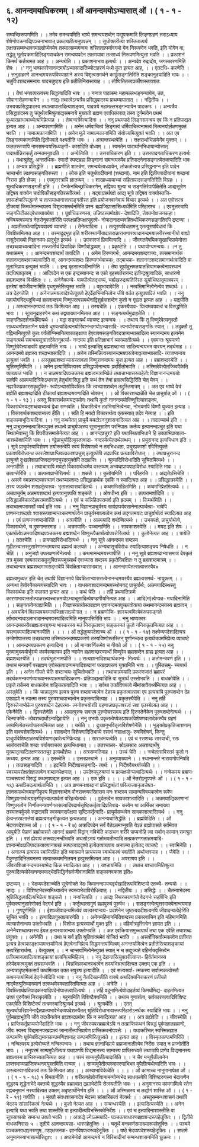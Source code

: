 ## ६. आनन्दमयाधिकरणम् । ओं आनन्दमयोऽभ्यासात् ओं । ( १ - १ - १२)
सम्यच्छिरूपणमिति । । तमेव समन्वयमिति भाष्ये समन्वयशब्देन यद्युपक्रमादि लिङ्गग्रहणं
तदाऽध्याय शेषेणोपक्रमाद्यिपञ्चनाभावात् प्रकटयतीत्यनुपपन्नम् । । सुधोक्तरीत्या शस्तितात्पर्य
लक्षत्त्रसम्बन्धावगमग्रह्मोप्येवमेव तस्मात्सम्यगन्वयः शस्तितात्पर्यावगमो येन निरूपणेन भवति,
इति योगेन वा, तद्धेतु भूतोपक्रमादिलिङ्गवाचकेन समन्वयपदेन लक्षणयावा तत्साध्यं
निरूपणमित्युत्ता भवति । । प्रकाशनं किमर्थं कर्तव्यमत आह । । अन्यथेति । । प्रकाशनाभाव
इत्यर्थः । । अन्यदेव रुद्राद्येव, जगत्कारणमिति शेषः । ।'
ननु भाष्पकारेणानन्दमयोऽभ्यासादातिण्मोदाहरणं मध्ये कुत इत्यत आह, । । एतदधि-
करणेति । । त्तनुदाहरणे आनन्दमयरूपविषयाज्ञाने अस्य विशृत्वसमर्थने कार्छूसङ्गतिरिति
शङ्कानुदयादिति भावः । । चतुर्विधशब्दसमन्वयः पादचतुष्टय इति प्रतीतिनिरासायाह । । तोष्वितितत्त्वप्रकीषास्तावशतः

। । तेषां भगवत्परत्वस्य सिद्धत्वादिति भावः । । नन्वत्र पाठक्रमः महामल्लभङ्गन्यायेन, उत,
सोपानारोहणन्यायेन । । नाद्यः तथात्वेऽन्यत्रैव प्रसिद्धपादस्य प्राथम्यापातात् । । नद्वितीयः । ।
उभयत्रप्रसिद्धपादस्य तथात्वापातादित्याशङ्क्य, पादत्रये महामल्लभङ्गन्यायेन पादक्रमः । । अन्यत्रैव
प्रसिद्धपादस्य तु चतुर्थत्वमिश्रुत्पाद्यसमन्वये मुख्यतो ब्रह्मण एवाधिकारात् तस्य दुर्गमत्वेन प्रथमं
बुध्याराहाभावाच्चेत्यभिप्रेत्याह । । तेष्वन्यत्रैवेत्यादिना । । ननु प्रथमपादे लिङ्गसमन्वय एव किं न
प्रतिपाद्यत इत्यत आह । । अन्यपराणामिति । । अनेन धर्मवाचित्वं लिङ्गत्वं धर्मिवाचित्वनामत्वं
मित्यनयोर्लक्षणमुक्तं भवति । । नामात्मकानामिति । । अनेन मूले नामात्मकानामिति
संयोज्यमित्पुक्तं भवति । । अत एव लिङ्गात्मकानामिति द्वितीयपादे वक्ष्यतीति भावः । ।
अत्रान्तस्थत्वेति । । त्तक्षरार्थाभिप्रायेणैव मुक्तम् । । फलतस्तत्रापि नामसमन्वयसिध्यङ्गी-
कारादिति वोध्यम् । । स्वमतेन पादार्थानभिधायान्योत्तात् पादार्थान्निराकर्तुं तन्मतमनुवदति । ।
अन्येत्विति । । उत्तराधिकरण इति । । उत्तरपादगताधिकरण इत्यर्थः । । यथाश्रुतेतु, अन्तरधिक-
रणादौ स्पष्टब्रह्य लिङ्गानां समन्वयस्यैव प्रतिपादनेनासङ्गतमेतक्त्यादिति भावः । । अन्यत्र
प्रसिद्धेति । । ब्रह्मणीति शास्त्रेण, समन्वयेत्यध्यायेन, लोकतोन्यत्र प्रसिद्धनाग्न इति पादेन
चान्तर्भाव लक्षणासङ्गतिरुस्ता । । लोक इति चतुर्थपादीयानां (शब्दानां). नाम इति
द्वितीयपादीयानां शब्दानां निरास इति ज्ञेयम् । । एवमुत्तरत्रापि ज्ञातव्यम् । । शाखाध्यायाभ्यां
सहितापादसङ्गतिरिति विग्रहः । । श्रुत्यधिकरणसङ्गती इति । ।
येनकेनचिर्च्छ्राधिकरणेन, तद्विषय श्रुत्या च सङ्गतिरेवापेक्षितेति आद्यसूत्रेण तद्विषय वाक्येन
चाक्षेपिकीसङ्गतिरस्तीत्यर्थः । । यद्बाऽत्रर्थपक्षे आद्य सूत्रे तद्विषय वाक्योस्तजि-
ज्ञासाक्षेपात्सिद्धान्ते च तत्समाधानात्तत्सङ्गतीस्त इति प्रयोजनवानेवायं विचार इत्यर्थः । । अत
एवोत्तरत्र टीकायां किमर्थमानन्दयस्य विशृत्वसमर्थनमिति प्रश्नः ब्रह्मजिज्ञासासिध्यर्थमिति
परिहारश्च । । एवमुत्तरत्रापि सङ्गतिटीकाद्बेधाव्याख्येया । । पूर्वाधिकरणस्य, तन्निष्ठस्यमोक्षोप-
देशादिति, त्तेक्तमोक्षजनकहा।नविषयत्वस्यात्र नेतरोनुपपत्तेरिति परपक्षप्रतिपक्षत्सुएत्वे-
नोपादानादव्यवहितर्थाधिकरणसङ्गतिरपि द्रष्टव्या । । अप्रतीतार्थत्वाद्विषयवाक्यं व्याचष्टे । ।
तेनेत्यादिना । । तत्पुरुषविधतामनु एतत्पुरुषविधत्वं किं विवक्षितमित्यत आह । । तस्मादुद्भूत इति
शरीरस्थानीयादातरान्नारायणारव्यादानन्दमयालरीरस्थानीयो वाह्यो वासुदेवाख्यो विज्ञानमयः
प्रादुर्भूत इत्यर्थः । । उपकारजं प्रियमित्यादि । । जीवगतवैषयिकसुखाभिप्रायेणोत्ता
तच्छब्दवाच्यत्वादिना तज्जातीयं प्रियादिकं विष्णौवोद्धव्यम् । । प्रकृष्टेति । । यथायोग्यमन्वयः । ।न तु यथाक्रमम् । । आनन्दमयशब्दार्थं तावदिति । । अनेन हिरण्यगर्भः, आनन्दमयशब्दवाच्यः,
तत्समानार्थक शतानन्दशब्दवाच्यत्वादिति वा, आनन्दमयशब्दः हिरण्यगर्भवाचकः, तद्बाचक-
शतानन्दशब्दसमानार्थत्वादिति वा मूलाभिप्राय इत्युक्तं भवति । । इन्द्र बृहसात्यादीनामिति । ।
तेषा सूर्यादुत्तमतयातन्नियामकत्वेनावस्थानं तदधिष्ठातृत्वम् । । आदिपदेन स एक इन्द्रस्यानन्दः
स एको बृहस्पतेरानन्द इतीन्द्रश्रुत्यादिकं, साधारणो ब्रह्यशब्दश्च विवक्षितः । ।. अनेनैवमन्ये-
षामपीत्येतद्भाष्यं, चर्ह्यखरुद्रव्यतिरिस्त सूर्याधिष्ठातृमात्रपरम् । इतरेषां सर्वजीवानामिति
पृथगुस्तेरित्युस्त भवति । । वहुभावादेवेति । । नत्वभिमानित्वेनेत्येव शब्दार्थः । । तत्र देहगतेति । ।
अनेनान्नमयत्वादेश्चेत्पुक्तो हेएर्देहाभिमानित्वेन जीवे वर्तत इत्युपपादितं भवति । । ननु
महायोगविद्भदूबिभ्यां ब्रह्मशब्दस्य विष्णुपरत्वसमर्थनाद्विशुर्ब्रह्मशब्देन कुतो न गृह्यत इत्यत
आह । । यद्यपीति । । अस्त्वानन्दमयत्वं ततः किमित्यत आह । । तस्यचेति । । एकस्यैवाव-
यित्वमवयवत्वं च विरुद्धमिति भावः । । सूत्रानुदाहरणेन कथं तद्व्याख्यानमित्यत आह । ।
सङ्गत्यर्थमुदाहृतेति । । सङ्गतिप्रदर्शनार्थमित्यर्थः । । यद्वा सङ्गत्यर्थं व्याचष्ट इत्यन्वयः । । तथाच किं
तु विष्णुरेवेत्यनुस्तौ साध्यधर्माशालाभेन पर्वतो धूमवत्वादित्यनयोरिवानन्दमयोऽभ्यासादि-
त्यनयोरप्यसङ्गतिः स्यात् । । तदुक्तौ तु वह्निमानित्पुक्ते कुतः पर्वतोग्निमानित्याकाङ्क्षाया
हेएवाक्यसङ्गतिवदत्राप्यभ्यासादित्य स्यानन्दमय इत्यनेन सङ्गत्यर्थं समन्वयसूत्रात्तदेवेतनुवर्त्या-
नन्दमय इति प्रतिज्ञाभागं व्याख्यातीत्यर्थः । । एवमन्तः श्रूयमाणो विष्णुरेवेवेत्यादावपि
द्रष्टव्यमिति भावः । । भाष्ये इत्यादिषु ब्रह्मशब्दाभ्या सादित्यन्वयभम वारयन् तदर्थमाह । ।
आनन्दमये ब्रह्मस्य शब्दाभ्यासादिति । । अनेन तस्मिन्नित्यस्यानन्दमयपरत्वेनावृत्याभ्यासादि-
त्यत्राप्यन्वय इत्युक्तं भवति । । अस्तुब्रह्यशब्दाभ्यासस्तावता विष्णुरानन्दमयः कुत इत्यत आह
। । ब्रह्मशब्दस्येति । । श्रुतिस्मृतिष्विति । । अनेन इत्यादिष्वित्यस्य प्रसिद्धपदेनान्वयः
प्रदर्शितोभवति । । तस्मिन्नेवेत्येतज्ज्विवैकेति व्याख्यातं भवति । । न चान्नमयादिपञ्चकस्य
ब्रह्मत्वमत्राभिप्रेतं तथाचाभ्यासरूपहेतोः विज्ञानानन्दमययोः सत्वेपि अन्नमयादित्रिकेऽभावात्
हेतुर्भागासिद्ध इति कथं तेन तेषां ब्रह्मत्वसिद्धिरिति चेत् मैवम् । । नह्यत्रैकप्रकारसकृदुक्तिं-
रूपोऽभ्यासोविवक्षितः किं त्वभ्यासशब्देन तदुस्तिमात्रम् । । अत एव भाष्ये वेत्रं ब्रह्मेति
ब्रह्मशब्दादिति टीकायां ब्रह्मशब्दश्रवणादिति चोक्तम् । ।
ओं विकारशब्दान्नेति चेन्न प्राचुर्यात् ओं । । ( १ - १ - १३ )।
अस्तु विकारार्थकमयट्पयोगः तथापि कुतो नानन्दमयोविष्णुरित्याशङ्क्य,
विकारार्थमयट्शब्दवाच्यत्वं द्वेधा सम्भवति । विकारित्वेन तदभिमानित्वेनवा, नोभयमपि विष्णौ युज्यत इत्याह । । विकारार्थकशब्दवाच्यत्वं हीति । । सति
हि मयटो विकारार्थत्व एतत्स्यात् तदेव नेत्याह । । इति शङ्कामाभूदित्यादिना । । ननु कथमेतत्
प्राचुर्ये मयटोऽननुशासनादित्यत आह । । तादात्म्यार्थ इति । । ननु प्राचुरानन्दत्वादित्ययुक्तं
तथात्वे प्राचुर्यपदस्य सूत्रानुसारेण परनिपातः कर्तव्य इत्यानन्दप्रचुर इति यथा स्थितमेवास्तु किं
विपरीतसमासेनेत्यत आह । । आनन्दप्रचुर? इति यथास्थिताभिधाने हि उक्ताभिप्रायाला-
भात्तथोक्तमिति भावः । । ण्ढ्रेप्राचुर्यादित्युस्तत्वादा- नन्दस्येत्येतदर्थलब्धम् । । प्रचुरानन्द
इत्यभिधान इति । । सूत्रे प्राचुर्यस्याविशेषण तयोस्तत्वेपि स्वयं विशेषणत्वे न तदभिधधता,
प्रचुरप्रकाशो रविरित्युक्ते प्रकाशविरोध्यन्ध कारलेशाप्राःप्तिवत्प्रकाशप्रचुस् इत्युक्तेपि तदप्राप्तिः
प्रत्यक्षविरोधात् । । तथाप्रचुरानन्द इत्युक्ते दुःखलेशाप्राप्तिवदानन्दचुरदत्युक्तेपि तदप्राप्तिः । ।
श्रुत्यादिविरोधादिति सूचितमित्यर्थः । । अन्तादीति । । तथाचात्रापि मयटो विकारार्थत्वमेव
वस्तव्यम् अन्यथाप्रायपाठविरोधः स्यादिति भावः । । तत्पाप्तेरिति । । अल्पत्वप्राप्तेरित्यर्थः । ।
शकते । । कुतोयमिति । । परिहरति । । अद्यतेऽत्तिचेति । । अस्त्वे वमन्नशब्दव्यारव्यानं
तथाप्यन्नशब्दः प्रसिद्धान्नार्थक एवकिं न स्यादित्यत आह । । प्रसिद्धान्नस्येति । । तस्य जडत्वेन
शसहर्तृत्वरूप- भृतात्तत्वासवादिलर्थः । । कथमभिसंहितमिति । । कथमभिप्रेतमित्यर्थः । ।
अन्नप्राचुर्यम् अन्नमयशब्दार्थ इत्यत्रानुपपत्तिं शङ्कते । । ओषधीभ्य इति । । तत्परामर्शादिति । ।
प्रसिद्धान्नविकारदेहपरामर्शादित्यर्थः । । एवं च सन्निहितपरामर्श इति हृदयम् । । किमर्थमिति । ।
तथाचात्मपरामर्शो व्यर्थ इति भावः । । ननु विज्ञानप्राचुर्यस्य सार्वज्ञपर्यवसानेनाल्पार्थत्वा-
भावेपि प्राणमनःशब्दयोः श्वासरूपवाम्बन्तःकरणार्थत्वेन प्राचुर्यस्याल्पत्वेन कथं तद्गतमयटः
प्राचुर्यार्थत्वं स्यादित्यत आह । । एवं प्राणमनःशब्दयोरिति । । अत्रापीति । । अन्नमयादि
शब्देष्वित्यर्थः । । उभयपक्षे, प्राचुर्यार्थत्वे, विकारार्थत्वे, च दूषणान्तरमाह । । अन्नमयादि-
पञ्चानामिति । । सावकाशस्येति । । मयट इति शेषः । । एकार्थत्वेऽन्नमयादिशब्दपञ्चकस्य
ब्रह्मशब्देन विष्णुरूपैकार्थत्वोपपत्तेरित्यर्थः । । कुतोनेत्यत आह । । पायेति । । ततश्चेति । ।
प्रायपाठविरोधादित्यर्थः । । ननु सूत्रे आनन्दमय शब्दस्य गृहीतत्त्वात्तस्तुसारेणानन्दमयस्य
ब्रह्मत्वं कलयते । । अन्यथासूत्रविरोधः स्यादित्याशङ्क्य निषेधति । । न चेति । । अनुजज्ञे
उपलक्षणत्वेनेत्यर्थः । । कथमानन्दमयस्यापीति । । ननु सूत्रे ब्रह्मशब्दाभ्यासमात्रं देवकृतं तत्र
मुख्या एक्यकारासकुवुक्तिरूपमुख्यार्थं एवाभ्यास शब्दस्य प्रकृतेविवक्षितः न तु ब्रह्मशब्दमात्रम्
। । तथाचान्यत्र ब्रह्मशब्दमात्रसद्भावेपि विवक्षिताभ्यासाभावात् । । आनन्दमयेतत्सत्वात्तस्यैव०

ब्रह्मत्वमुच्यत इति चेत् तथापि विज्ञानमये विवक्षिताभ्याससत्वेनानन्दमयस्यैव ब्रह्यत्वसमर्थ-
नायुक्तम् । । अन्यथा हेतोरनैकान्त्यंस्यादिति भावः । । वाधकवशादानन्दमयस्थोमयट् प्राचुर्यार्थः,
अन्नमयादिस्थस्तु विकारार्थक इति कलयत इत्यत आह । । कथं चेति । । तर्हि प्रथमातिक्रमे
कारणाभावात्ततोल्पाक्षरत्वाच्चान्नमयोऽभ्याचूसादित्येवण्ढणीयमित्यत आह । । आदि(म)त्वेप्यन्न-
मयादिनामिति । । सङ्गतत्वेनग्रह्यामिति । । जिज्ञास्यतयोस्तब्रह्मण एवानन्दमयपुच्छत्वोक्त्या
कथमानन्दमयस्य ब्रह्मत्वम् । । अवयविनं विहायावयवमात्रजिज्ञासाऽयोगात् । । न ब्रह्मणोजि-
ज्ञास्यत्वमित्येवंरूपसङ्गते र्लाभादन्यथाऽलाभादानन्दमयस्यादित्वमिति नानुपपत्तिरिति भावः । ।
ननु भाष्यकारः आनन्दमयस्यैवब्रह्मत्वमशृगम्य भास्करस्य मतं निराकृतवान् सङ्करमतं कुतो
ननिराकृतमित्यत आह । । यस्त्वन्नमयादिपचानमपीति । ।
। । ओं तद्धेतुव्यपदेशाच्च ओं । । ( १ - १ - १४)
तक्ष्येव्यपदेशादित्यत्र तन्त्रेणोपात्तस्य तच्छब्दस्य तस्मिन्नानन्दमयप्रकरणे तस्यविष्णोस्तस्तिन्
पूर्णानन्दत्व इत्यर्थत्रयमभिप्रेत्य व्याचष्टे । । आनन्दमयप्रकरण इत्यादिना
। । ओं मान्त्रवर्णिकमेव च गीयते ओं । । ( १ - १ - १५)
ननु मुख्यामुख्ययोर्भुरव्ये कार्यसम्प्रत्यय इति न्यायेन ब्रह्मशच्छरव्यार्थो विष्णुरेव
ब्रह्मशब्देन ग्राह्य इत्यत आह । । ब्रह्मशब्दस्येति । ।
तदर्थभूतानामपीति । । सत्यज्ञानादिशब्दार्थकाना- मित्यर्थः । । अतोमन्त्रवर्ण इति । । तथाच
मन्त्रवर्णे परब्रह्मण एवोस्तत्वादन्यमयादिशब्दानां परब्रह्यपरत्वं युक्तमिति भावः । । पुस्तिसमु-
च्चयार्थ इति । । अनेन गीयते चेति शब्दान्वयः सूचितोभवति । । तथाचान्नमयादि प्रकरणजातं
ब्रह्मपरं तदर्थकमन्त्रवर्णव्याख्यानरूपान्नमयादिप्रकरण- प्रतिपाद्यत्वादिति वा सूत्रार्थं उस्तोभवति
। । बाधकोवेति । । प्रकृते तर्कस्य बाधकत्वेन शङ्कितत्वादिति भावः । । सर्वथा तर्काविषयत्वे
मीमांसावैयर्थ्यमित्यत आह । । अस्तुवेति । । किं चान्नालुरुष इत्यत्र पुरुष शब्दवाच्यत्वेन देहस्य
प्रकृतत्वात्सवा एष इत्यत्रापि पुरुषशब्देन देह एवग्राह्यो न त्वात्मा तस्य पुरुषशब्दवाच्यत्वेन
प्रकृतत्वादित्याह । । प्रकृतस्यैवेति । । ननु तर्हि द्विरुस्तेनाप्येकेन पुरुषशब्देन देहपरमा-
त्मनोरुभयोरपि ग्रहणान्नाप्रकृतपरत्वं सवा एतस्येत्यत आह । । एकेनैवेति । । द्विरुस्तेनेति । ।
अन्नात्पुरुषः सवाएष पुरुषोन्नरसमय इति द्विरुस्तेनैकेन पुरुषशब्देनेत्यर्थः । । चिन्मात्रमेवे-
त्येवशब्दार्थोऽन्यद्विहायेति । । ननु उभयोः प्रकृतत्वेप्येकप्रापकविशेषणवलादेकस्यैव ग्रहणं
लव्यमित्येतस्त्वोपलव्यमित्यत आह । । यथेति । । दुःखानुभवितृत्वविशेषणेनेति । । भुङ्क्तेप्रकृतिजाशणान् इति वाक्यशेषादित्यर्थः । । रसशब्देन विशेषणादितिभाष्ये रसत्वं नसाक्षालु-
रुषविशेषणं, किन्तु प्राचुर्यविशिष्टान्नरुपविशेषाणद्बारेत्यभिप्रेत्याह । । सारान्नमयत्वेति । । एवं च
रसशब्दः सारवाची, रसः सारोवरश्चेति शब्दाः पर्यायवाचका इत्यभिधानात् । । ततश्चान्नर-
सोऽन्नसारः अन्नशब्दार्थेषु मुख्यातृत्वादिलक्षणस्ततचुर इत्यर्थोज्ञेयः । । अत्रसम्मतिमाह । । उच्चं
चेति । । नन्वेतत्सविस्तरं कुतो न कथ्यव. इत्यत आह । । एतच्चेति । । उत्तरप्रस्थाने । ।
अनुव्याख्याने । । स्थानान्तरे नारायणोपनिषदि । । तत्प्रसङ्गादिति । । इदमिति निर्देशप्रसङ्गादि-
त्यर्थः । । निर्देशवैयर्थ्याच्चेति । । स्वस्यापरोक्षतोज्ञातत्वेन शब्दानपेक्षणात् । । उपदेश्यपुरुषाणां च
प्रत्यक्षयोग्यत्वादित्यर्थः । । नन्वेकस्य ब्रह्मणः पञ्चरूपत्वं विरुद्धं कथमुपपद्यत इत्यत आह । । एक
इति । ।
। । ओं नेतरोऽनुपपत्तेः ओं । । ( १ - १ - १६)
कथञ्चिदल्पार्थतामिति । । अत्र प्राणमनःशब्दानां प्रसिद्धार्थतां परित्यज्यानृत्वचेष्टा-
ज्ञानरूपार्थत्वमङ्गीकृत्य विज्ञानशब्देन पौनराक्त्यपरिहाराय मनः शब्दस्य सामान्यविषयकत्वेन
रूपेण विष्णुज्ञानार्थत्वग्रङ्गीकृत्वाल्पार्थतां परिहत्येत्यर्थः । । दुर्बलत्वेन सावकाशत्वादिति । ।
अन्नमयाद्यिकरणानां विष्णुपरत्वेन निर्णीतमन्त्रवर्णगतसत्यादिपदार्थसृष्टिकर्तृत्वादिप्रतिपाद-
कत्वेन या आर्थिका समाख्या तस्याश्चर्कुरवे रुद्रादावपि स्वस्यावरापेक्षया सृष्टिकर्तृत्वादि-
प्राचुर्यसम्भवेन सावकाशत्वादित्यर्थः । । ननु हेत्वन्तरवलात्तेषां ब्रह्मत्वमङ्गीकृत्यत इत्यतआह । ।
अनन्यथासिद्धेति । । ब्रह्मविदिति । ।
ओं भेदव्यपदेशाच्च ओं । । ( १ - १ - रे ७)
अत्रादिपदेन सर्वं वैतेऽन्नमाप्नुवति येऽन्नं ब्रह्मोपासते सर्वमेवत आपुर्यति येप्राणं ब्रह्मोपासते
आनन्दं ब्रह्मणो विद्वान् नविभेति कदाचन शरीरे पाप्यनोहि त्वा सर्वान् कामान् समश्रुत इति । ।
रसं ह्येवायं लरूवाऽनन्दीभवति अथसोऽभयं गतोभवतीत्यादि तत्प्रकरणगतान्नमयादि-
ज्ञानान्मोक्षप्रतिपादकवाक्यानाग्रखं स्पष्टत्वाददृश्ये इत्येतव्याख्याय अनात्म्य इत्येतद् व्याचष्टे
। । स्वामिनेति । । अनात्म्य इत्यस्य स्वामिरहित इति व्याख्याने प्रत्ययस्य स्वार्थकत्वं भवतीति
अर्थान्तरमाह । । जैवेति । । वैकुण्ठादिनिलयनस्य सत्वात्कथमनिलयन इत्पुस्तमित्यत आह । ।
अपराश्रय इति । । जीवराशिआनन्दमयस्याभेदः किन्न स्यादित्यत आह । । यश्चायमिति । । तथाच
यश्चायमितिश्रुत्या पुरुषादित्ययोरेवानन्दमयाद्भेदसिद्धिर्नसर्वजीवानामिति शङ्कानवकाश इति०

द्रष्टव्यम् । । भेदव्यपदेशाच्चेति सूत्रेणोक्ते भेदः किमानन्दमयचर्द्व्यखादिरूपविशिष्टयो एतच्चै-
तन्ययोः । । नाद्यः । । विशिष्टभेदस्यमिथ्यात्वेन स्वरूपभेदाविरोधित्वात् । । नद्वितीयः । । असिद्धेः
। । चैतन्याभेदस्य श्रुतिसिद्धत्वादित्यभिप्रेत्य शङ्कते । । नन्वस्त्विति । । आद्यः स्थिरचराणांयो
वेदगर्भः सहर्षिभिः इति पूर्ववाक्यानुसारेणोक्तं वेदगर्भ इति । । कर्तृत्वात्सगुणं ब्रह्मपुरुषं पुरुर्षभ
। । ससङ्गत्येत्युत्तरवाक्येनान्वयमाह । । गुणपूर्णमिति । । ईशञ्जीवादन्यमित्येवं व्यत्यस्यान्वय-
प्रदर्शनेन जुष्टत्ववदीशत्वमपि जीवादन्यत्वेहेरिति सूचितं भवति । । इत्यादिप्रागुस्तप्रकरणेति । ।
अनेनमहिमानमितिशब्दस्य प्रकारवाचिन इति महिमानमिति व्यत्यासेनान्वय उक्तोभवति । ।
विशोक इत्यस्यार्थो मुक्त इति । । वहिर्मात्रवृत्तित्वेन ज्ञायत इति । । अनेनैवशब्दात्परस्य ईयत
इत्यस्यात्रान्वय उक्तोभवति । । अत एवक्रियासमुच्चयार्थं तथा एक एवेति तथाशब्दः प्रयुक्तः । ।
अनेनेति । । तथा च सर्व इति श्रुतिवाक्यमेवं योजितं भवति । । असर्वोपिसर्वात्मकत्वेन प्रतीयत
इत्यत्र हेत्वाकाङ्क्षायामन्तर्यामित्वं हेएत्वेनाभिप्रेत्य सिद्धमन्तर्यामित्वम् अनन्तर्यामित्वेन
प्रतीतेरित्याशङ्कायां तत्परिहारार्थमा. । वेत्युक्तम् । । न चान्तर्यामित्वेनेत्युक्तं स्यात् न च तद्युज्यते
वहिर्मात्रवृत्तित्वेन प्रतीयमानत्वादित्याशङ्कायां प्रत्यगित्यभिहितम् । । ननु देहान्तरित्युक्तरीत्यान्त-
हिर्वर्तमानस्य हरेर्यदकत्वमुक्तं तन्नसम्भवति । । भिन्नभिन्नस्थानस्थत्वेन तस्यभिन्नत्वादित्यत
उक्तम् एक इति । । अन्यत्रादृष्टमेतत्सर्वं कथमित्यत उक्त सपुरुष इत्यादीति । । एवं सत्यसर्वा-
त्मकस्य सर्वात्मकत्वोस्तौ कथमन्तर्यामित्वं हेएर्नभवेदिति भावः । । ननु नैतदिच्छन्तीति वाक्ये
अथदिक्यनिराकरणं प्रतीयते नाद्बैतश्रुतिव्याख्यानं तत्कथमेवमवतारितमित्यत आह । । अत्रेति । ।
विवक्षितार्थप्रतिपादकस्यादिपदेनोपात्तत्वादित्यर्थः । । तर्हि वदूनामित्येवोदाहर्तव्यं किमर्थमिद्य-
दाहतमित्यत उक्तं पुरुपैक्यं निराकृत्येति । । बहूनामिति विशिष्टैक्यमिति । । तथाच गुणार्त्तत्व,
सर्वकारणत्वादिविशिष्ट एकएवेति विशिष्टैक्यं तत्वमस्यादिश्रुत्यर्थ इत्यर्थः । । श्रुत्यर्थेति । । एतत्
श्रुत्यर्थापरिज्ञानेनाद्वैतप्रात्यभावेभेदव्यपदेशस्यैतत् श्रुतिविरोधाभावात्तत्परिहारोऽनर्थकः स्यादिति
भावः । । ननु पूर्वमब्रह्मभूतेपि जीवे तदधीनत्वेन ब्रह्यशब्दप्रयोगः किं न स्यादित्यत' आह । । अत्र
ब्रह्येवेति । । जीवस्येति । । प्राप्तिकर्तृप्राप्ययोर्भेदादिति भावः । । ननु जीवस्यपरब्रह्मत्वेऽपि न
तत्प्राप्तिकथनं विरुद्धं पूर्वमज्ञातब्रह्मणो, जीवः स्वस्य विद्यमानपरब्रह्मत्वं जानातीत्यभिप्रायेण
प्राप्तिकथनोपपत्तेः । । यथाकश्चित् स्वस्मिन्नज्ञात कण्ठमणिः पूर्वमेवविद्यमानकण्ठमणिज्ञानाह
कण्ठमणिरित्पुच्यते । । इत्यत आह । । विस्मृतकण्ठमणिरिति । । नन्वित्यस्य इत्येवोच्यते
नन्वित्यन्वयः । । तथाच ज्ञानाभिप्राये ब्रह्मजानातीत्येव निर्देशः स्यात् न प्राप्नोतीति भावः । । ननुपरमं साम्पमुपैतीत्यत्र यथाप्रणपि विद्यमानस्य साम्यस्य प्राप्तिरुच्यते तथात्रापि प्रागेव
विद्यमानस्य ब्रह्मत्वस्य प्राप्तिरुच्यतामित्यत आह । । परमं साम्यमुपैतीत्यादाविति । । न चैव
मप्युपैतीत्यनेन प्राप्तस्वाम्यप्राप्तिकथनमयुस्तमिति वाच्यम् । । साम्यमुपैतीत्यस्यावरणाभिभव
मुपैतीत्यर्थत्वादिति भावः । । अस्त्वस्वाभाविकत्वं ततः किमित्यत आह । । अस्वाभाविकेचेति । ।
। । ओं कामाच्च नानुमानापेक्षा ओं । । ( १ - १ - १८) १
विमतानीति । । शरीरत्वहेतोर्जीवानामन्योन्यभेद साधकत्वेपि विशिष्टरुपस्य भेदायणैन
शुद्धस्य शुद्धेनाभेदे वक्तव्ये शुद्धस्यैव ब्रह्मत्वात् द्रह्याभेदोपि सेत्स्यतीति भावः । । अनुमानस्य
कामगामित्वे स्तेन वह्नचनुमानं नस्यादित्यत उक्तम् अदृष्टार्थनिर्णय इति ।
। । ओं अस्मिन्नस्य च तद्योगं शास्ति ओं । । ( १ - रे - १९)
नापीति । । मुक्तौ संवधशासनादेव भेदस्य सांसारिकत्वं नेत्यर्थः । । अस्तुसम्बन्धशासनं
तथापि भेदस्य सांसारिकत्वं नेत्यर्थः । । कुतो नेत्यत आह । । सम्बन्धस्येति । । इत्यादित्यस्येति । ।
अनेन इत्यादि यथा भवति तथा शास्तीति वा इत्यादीत्यविभस्तिकोनिर्देशः । । एवं च
इत्यादिनाशास्तीति वा सूत्रसाष्पयोः सम्बन्ध उक्तो भवति । । अत्राद्ये ल्गेऽन्नमयादि-
पञ्चकसाधारणब्रह्मशन्दरूपहेतूक्तिः । । द्वितीये बाधकनिरासः ५ । तृतीये आनन्दमयसा-
धारणहेतूक्तिः । । चतुर्थे मन्त्रवर्णसमाख्यारूपहेतूक्तिः । । पञ्चमे पञ्चकसाधाऽनरुणुम्ाउएक्षजनक-
ज्ञानविषपत्वरूपहेतूक्तिः । । षष्ठे भेदव्यपदेशरूपहेतूक्तिः । । सप्तमे अनुमानस्याभासत्चोत्तिgn: । ।
अष्टमेमोक्षे आनन्दमये न विरिचादीनां सम्बन्धशासनमिति छूक्रमः । ।
 